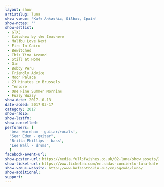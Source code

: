 ```yaml
---
layout: show
artistslug: luna
show-venue: 'Kafe Antzokia, Bilbao, Spain'
show-notes: ''
show-setlist:
 - GTX3
 - Sideshow by the Seashore
 - Malibu Love Next
 - Fire In Cairo
 - Bewitched
 - This Time Around
 - Still at Home
 - Gin
 - Bobby Peru
 - Friendly Advice
 - Moon Palace
 - 23 Minutes in Brussels
 - ^encore
 - One Fine Summer Morning
 - Fuzzy Wuzzy
show-date: 2017-10-13
date-added: 2017-03-17
category: 2017
show-radio:
show-lastfm:
show-cancelled:
performers: [
  "Dean Wareham - guitar/vocals",
  "Sean Eden - guitar",
  "Britta Phillips - bass",
  "Lee Wall - drums",
  ]
facebook-event-url:
show-poster-url: https://media.fullofwishes.co.uk/02-luna/show_assets/2017-10/luna-spain-2017-10.jpg
show-ticket-url: https://www.ticketea.com/entradas-concierto-luna-kafe-antzokia-bilbao/
show-venue-website: http://www.kafeantzokia.eus/en/agenda/luna/
show-additional:
support:
---
```

